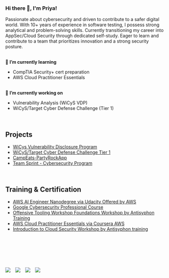 ### Hi there 👋, I'm Priya! <br/> 

Passionate about cybersecurity and driven to contribute to a safer digital world. With 10+ years of experience in software testing, I possess strong analytical and problem-solving skills. Currently transitioning my career into AppSec/Cloud Security through dedicated self-study. Eager to learn and contribute to a team that prioritizes innovation and a strong security posture.<br/><br/>

🌱 **I’m currently learning** 
- CompTIA Security+ cert preparation
- AWS Cloud Practitioner Essentials
<br/><br/>


🔭 **I’m currently working on**
- Vulnerability Analysis (WiCyS VDP)
- WiCyS/Target Cyber Defense Challenge (Tier 1)

<br/>

## Projects

- [WiCys Vulnerability Disclosure Program](https://github.com/PriyadharshniA/Clicked-WiCyS-Cybersecurity-Program-Team-Sprint)
- [WiCyS/Target Cyber Defense Challenge Tier 1](https://github.com/PriyadharshniA/Clicked-WiCyS-Cybersecurity-Program-Team-Sprint)
- [CampEats-PartyRockApp](https://github.com/PriyadharshniA/CampEats-PartyRockApp)
- [Team Sprint - Cybersecurity Program](https://github.com/PriyadharshniA/Clicked-WiCyS-Cybersecurity-Program-Team-Sprint)

<br/>

## Training & Certification
- [AWS AI Engineer Nanodegree via Udacity Offered by AWS](https://github.com/PriyadharshniA/assets/blob/main/Introduction%20to%20Generative%20AI%20with%20AWS.png)
- [Google Cybersecurity Professional Course](https://github.com/PriyadharshniA/assets/blob/main/Google%20Cybersecurity%20Certificate.png)
- [Offensive Tooling Workshop Foundations Workshop by Antisyphon Training](https://github.com/PriyadharshniA/assets/blob/main/Offensive%20Tooling%20Foundations%20Workshop.png)
- [AWS Cloud Practitioner Essentials via Coursera AWS](https://github.com/PriyadharshniA/assets/blob/main/AWS%20CF-02%20Courser%20Cert.png)
- [Introduction to Cloud Security Workshop by Antisyphon training](https://github.com/PriyadharshniA/assets/blob/main/Intro%20to%20Cloud%20Sec%20Workshop%20-%20Certificate.png)


<br/>
<br/>
<br/>

## 
<br/>
<a href="https://linkedin.com/in/priyaaruchami"><img src="https://img.shields.io/badge/-LinkedIn-0072b1?&style=for-the-badge&logo=linkedin&logoColor=white" /></a> &ensp; 
<a href="https://tryhackme.com/r/p/PriAru"><img src="https://img.shields.io/badge/TryHackMe-212C42?style=for-the-badge&logo=TryHackMe&logoColor=white" /></a> &ensp;
<a href="https://www.coursera.org/learner/priyaaruchami"><img src="https://img.shields.io/badge/Coursera-0056D2?style=for-the-badge&logo=Coursera&logoColor=white" /></a> &ensp;
<a href="https://www.credly.com/users/priyaaruchami/badges#credly"><img src="https://img.shields.io/badge/Credly-FF6B00?style=for-the-badge&logo=credly&logoColor=white" /></a>
<br/>
<br/>
<br/>
<br/>
<br/>
<br/>
<!--
<p align="center">
<img src="https://github-readme-stats-git-masterrstaa-rickstaa.vercel.app/api?username=PriyadharshniA&theme=tokyonight" height="56%" width="56%" />
</p>
-->
<!-- For Later Updates****************************************************************************
https://img.shields.io/badge/Bugcrowd-F26822?style=for-the-badge&logo=bugcrowd&logoColor=white
****************************************************************************
-->
<!--
**PriyadharshniA/PriyadharshniA** is a ✨ _special_ ✨ repository because its `README.md` (this file) appears on your GitHub profile.

Here are some ideas to get you started:

- 🔭 I’m currently working on ...
- 🌱 I’m currently learning ...
- 👯 I’m looking to collaborate on ...
- 🤔 I’m looking for help with ...
- 💬 Ask me about ...
- 📫 How to reach me: ...
- 😄 Pronouns: ...
- ⚡ Fun fact: ...
-->

<!--

** Useful tags, commands **
1. Type &nbsp; to add a single space. Type &ensp; to add 2 spaces. Type &emsp; to add 4 spaces. You can use non-breaking space (&nbsp;) 4 times to insert a tab.

Badges for readme file: https://github.com/alexandresanlim/Badges4-README.md-Profile
-->
